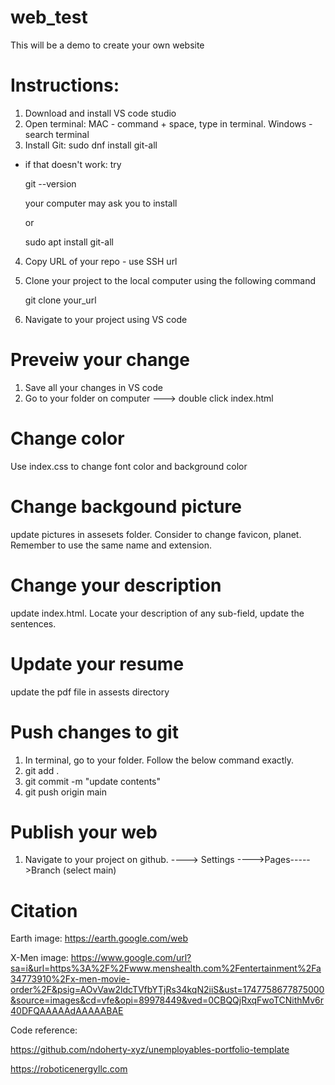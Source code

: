 
# web_test
This will be a demo to create your own website

# Instructions:
1. Download and install VS code studio 
2. Open terminal: MAC - command + space, type in terminal.  Windows - search terminal
3. Install Git:  sudo dnf install git-all
 - if that doesn't work: try
    
    git --version

    your computer may ask you to install

    or

    sudo apt install git-all

4. Copy URL of your repo - use SSH url
5. Clone your project to the local computer using the following command

    git clone your_url

6. Navigate to your project using VS code

# Preveiw your change
1. Save all your changes in VS code
2. Go to your folder on computer ---> double click index.html

# Change color

Use index.css to change font color and background color

# Change backgound picture

update pictures in assesets folder. Consider to change favicon, planet.  Remember to use the same name and extension.

# Change your description

update index.html. Locate your description of any sub-field, update the sentences.

# Update your resume

update the pdf file in assests directory

# Push changes to git

1. In terminal, go to your folder. Follow the below command exactly.
2. git add .
3. git commit -m "update contents"
4. git push origin main

# Publish your web

1. Navigate to your project on github. ----> Settings ---->Pages----->Branch (select main)


# Citation

Earth image:
https://earth.google.com/web

X-Men image:
https://www.google.com/url?sa=i&url=https%3A%2F%2Fwww.menshealth.com%2Fentertainment%2Fa34773910%2Fx-men-movie-order%2F&psig=AOvVaw2ldcTVfbYTjRs34kqN2iiS&ust=1747758677875000&source=images&cd=vfe&opi=89978449&ved=0CBQQjRxqFwoTCNithMv6r40DFQAAAAAdAAAAABAE

Code reference:

https://github.com/ndoherty-xyz/unemployables-portfolio-template

https://roboticenergyllc.com


